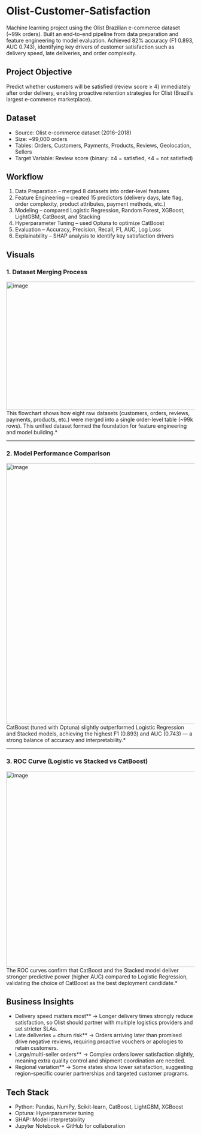 # Olist-Customer-Satisfaction
Machine learning project using the Olist Brazilian e-commerce dataset (~99k orders). Built an end-to-end pipeline from data preparation and feature engineering to model evaluation. Achieved 82% accuracy (F1 0.893, AUC 0.743), identifying key drivers of customer satisfaction such as delivery speed, late deliveries, and order complexity.

## Project Objective 
Predict whether customers will be satisfied (review score ≥ 4) immediately after order delivery, enabling proactive retention strategies for Olist (Brazil’s largest e-commerce marketplace).

## Dataset
- Source: Olist e-commerce dataset (2016–2018)
- Size: ~99,000 orders
- Tables: Orders, Customers, Payments, Products, Reviews, Geolocation, Sellers
- Target Variable: Review score (binary: ≥4 = satisfied, <4 = not satisfied)

## Workflow
1. Data Preparation – merged 8 datasets into order-level features
2. Feature Engineering – created 15 predictors (delivery days, late flag, order complexity, product attributes, payment methods, etc.)
3. Modeling – compared Logistic Regression, Random Forest, XGBoost, LightGBM, CatBoost, and Stacking
4. Hyperparameter Tuning – used Optuna to optimize CatBoost
5. Evaluation – Accuracy, Precision, Recall, F1, AUC, Log Loss
6. Explainability – SHAP analysis to identify key satisfaction drivers

## Visuals  

### 1. Dataset Merging Process  
<img width="1085" height="342" alt="image" src="https://github.com/user-attachments/assets/3c75a7ff-7ea0-4864-8d9f-64257f9bd98f" />
This flowchart shows how eight raw datasets (customers, orders, reviews, payments, products, etc.) were merged into a single order-level table (~99k rows). This unified dataset formed the foundation for feature engineering and model building.*  

---

### 2. Model Performance Comparison  
<img width="1079" height="696" alt="image" src="https://github.com/user-attachments/assets/d6eec564-3b1e-48b5-bc92-448d5ea92200" />
CatBoost (tuned with Optuna) slightly outperformed Logistic Regression and Stacked models, achieving the highest F1 (0.893) and AUC (0.743) — a strong balance of accuracy and interpretability.*  

---

### 3. ROC Curve (Logistic vs Stacked vs CatBoost)  
<img width="1000" height="522" alt="image" src="https://github.com/user-attachments/assets/3fbd5cbc-f58a-4deb-b280-540ba80ee869" />
The ROC curves confirm that CatBoost and the Stacked model deliver stronger predictive power (higher AUC) compared to Logistic Regression, validating the choice of CatBoost as the best deployment candidate.*  

## Business Insights  

- Delivery speed matters most** → Longer delivery times strongly reduce satisfaction, so Olist should partner with multiple logistics providers and set stricter SLAs.  
- Late deliveries = churn risk** → Orders arriving later than promised drive negative reviews, requiring proactive vouchers or apologies to retain customers.  
- Large/multi-seller orders** → Complex orders lower satisfaction slightly, meaning extra quality control and shipment coordination are needed.  
- Regional variation** → Some states show lower satisfaction, suggesting region-specific courier partnerships and targeted customer programs.  

## Tech Stack
- Python: Pandas, NumPy, Scikit-learn, CatBoost, LightGBM, XGBoost
- Optuna: Hyperparameter tuning
- SHAP: Model interpretability
- Jupyter Notebook + GitHub for collaboration
